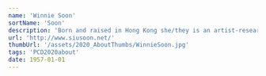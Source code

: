 ```yaml
---
name: 'Winnie Soon'
sortName: 'Soon'
description: 'Born and raised in Hong Kong she/they is an artist-researcher interested in queering the intersections of technical and artistic practices as a critical/feminist/queer praxis, with works appearing in museums, galleries, festivals, distributed networks, papers and books. she/they is currently based in Denmark and working as Associate Professor at Aarhus University'
url: 'http://www.siusoon.net/'
thumbUrl: '/assets/2020_AboutThumbs/WinnieSoon.jpg'
tags: 'PCD2020about'
date: 1957-01-01
---
```

